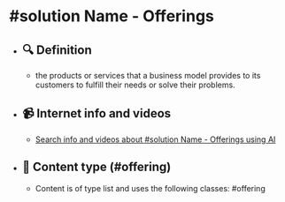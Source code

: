 # #solution Name - Offerings
- ## 🔍 Definition
  - the products or services that a business model provides to its customers to fulfill their needs or solve their problems.
- ## 📹 Internet info and videos
  - [Search info and videos about #solution Name - Offerings using AI](https://www.perplexity.ai/search?q=videos+about+Offerings:+the+products+or+services+that+a+business+model+provides+to+its+customers+to+fulfill+their+needs+or+solve+their+problems.
)
- ## 📰 Content type (#offering)
  - Content is of type list and uses the following classes: #offering

